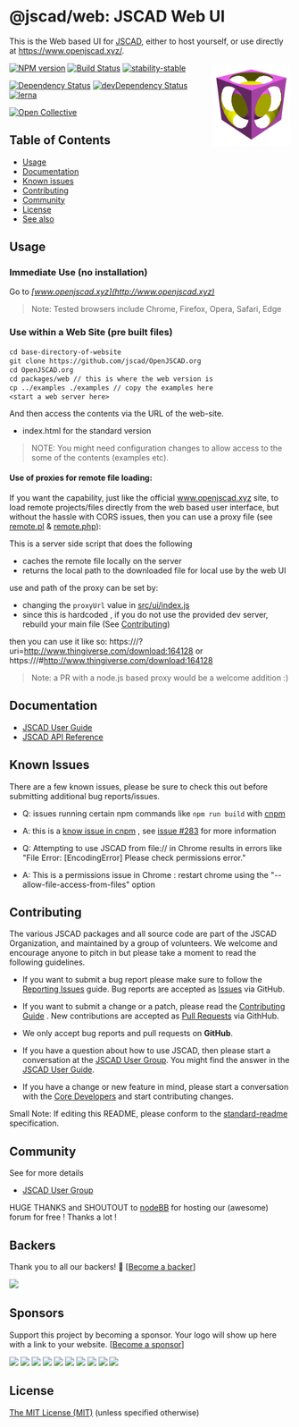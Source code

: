 # @jscad/web: JSCAD Web UI

This is the Web based UI for [JSCAD](https://github.com/jscad/OpenJSCAD.org), either to host yourself, or use directly at https://www.openjscad.xyz/.

<img src="https://github.com/jscad/OpenJSCAD.org/raw/master/docs/logo.png" width="140" align="right" alt="JSCAD">

[![NPM version](https://badge.fury.io/js/%40jscad%2Fweb.svg)](https://badge.fury.io/js/%40jscad%2Fweb)
[![Build Status](https://travis-ci.org/jscad/OpenJSCAD.org.svg?branch=master)](https://travis-ci.org/jscad/OpenJSCAD.org)
[![stability-stable](https://img.shields.io/badge/stability-stable-green.svg)](https://github.com/emersion/stability-badges#stable)

[![Dependency Status](https://david-dm.org/jscad/OpenJSCAD.org.svg)](https://david-dm.org/jscad/OpenJSCAD.org)
[![devDependency Status](https://david-dm.org/jscad/OpenJSCAD.org/dev-status.svg)](https://david-dm.org/jscad/OpenJSCAD.org#info=devDependencies)
[![lerna](https://img.shields.io/badge/maintained%20with-lerna-cc00ff.svg)](https://lernajs.io/)

<a href="https://opencollective.com/openjscad"><img src="https://opencollective.com/openjscad/donate/button.png?color=blue" alt="Open Collective"></a>

## Table of Contents

- [Usage](#usage)
- [Documentation](#documentation)
- [Known issues](#known-issues)
- [Contributing](#contributing)
- [Community](#community)
- [License](#license)
- [See also](#see-also)

## Usage

### Immediate Use (no installation)

Go to *[www.openjscad.xyz](http://www.openjscad.xyz)*

> Note: Tested browsers include Chrome, Firefox, Opera, Safari, Edge

### Use within a Web Site (pre built files)

```
cd base-directory-of-website
git clone https://github.com/jscad/OpenJSCAD.org
cd OpenJSCAD.org
cd packages/web // this is where the web version is
cp ../examples ./examples // copy the examples here
<start a web server here>
```

And then access the contents via the URL of the web-site.
  * index.html for the standard version

> NOTE: You might need configuration changes to allow access to the some of the contents (examples etc).

#### Use of proxies for remote file loading:

If you want the capability, just like the official www.openjscad.xyz site, to load remote projects/files directly
from the web based user interface, but without the hassle with CORS issues,
then you can use a proxy file (see [remote.pl](./remote.pl) & [remote.php](./remote.php)):

This is a server side script that does the following
- caches the remote file locally on the server
- returns the local path to the downloaded file for local use by the web UI

use and path of the proxy can be set by:
- changing the `proxyUrl` value in [src/ui/index.js](src/ui/index.js)
- since this is hardcoded , if you do not use the provided dev server,
 rebuild your main file (See [Contributing](#contributing))

then you can use it like so:
https://<YOURSITE>/?uri=http://www.thingiverse.com/download:164128
or
https://<YOURSITE>/#http://www.thingiverse.com/download:164128

> Note: a PR with a node.js based proxy would be a welcome addition :)

## Documentation

- [JSCAD User Guide](https://www.openjscad.xyz/guide.html)
- [JSCAD API Reference](https://www.openjscad.xyz/docs)

## Known Issues

There are a few known issues, please be sure to check this out before submitting additional bug reports/issues.

- Q: issues running certain npm commands like ```npm run build``` with [cnpm](https://github.com/cnpm/cnpm)
- A: this is a [know issue in cnpm](https://github.com/cnpm/cnpm/issues/214) , see [issue #283](https://github.com/jscad/OpenJSCAD.org/issues/283) for more information

- Q: Attempting to use JSCAD from file:// in Chrome results in errors like
"File Error: [EncodingError] Please check permissions error."
- A: This is a permissions issue in Chrome :  restart chrome using the "--allow-file-access-from-files" option

## Contributing

The various JSCAD packages and all source code are part of the JSCAD Organization, and maintained by a group of volunteers.
We welcome and encourage anyone to pitch in but please take a moment to read the following guidelines.

* If you want to submit a bug report please make sure to follow the [Reporting Issues](https://github.com/jscad/OpenJSCAD.org/wiki/Reporting-Issues) guide. Bug reports are accepted as [Issues](https://github.com/jscad/OpenJSCAD.org/issues/) via GitHub.

* If you want to submit a change or a patch, please read the [Contributing Guide](../../CONTRIBUTING.md) . New contributions are accepted as [Pull Requests](https://github.com/jscad/OpenJSCAD.org/pulls/) via GithHub.

* We only accept bug reports and pull requests on **GitHub**.

* If you have a question about how to use JSCAD, then please start a conversation at the [JSCAD User Group](https://openjscad.xyz/forum.html). You might find the answer in the [JSCAD User Guide](https://www.openjscad.xyz/guide.html).

* If you have a change or new feature in mind, please start a conversation with the [Core Developers](https://openjscad.xyz/forum.html) and start contributing changes.

Small Note: If editing this README, please conform to the [standard-readme](https://github.com/RichardLitt/standard-readme) specification.

## Community

See for more details
* [JSCAD User Group](https://openjscad.xyz/forum.html)

HUGE THANKS and SHOUTOUT to [nodeBB](https://nodebb.org/) for hosting our (awesome) forum for free ! Thanks a lot !

## Backers

Thank you to all our backers! 🙏 [[Become a backer](https://opencollective.com/openjscad#backer)]

<a href="https://opencollective.com/openjscad#backers" target="_blank"><img src="https://opencollective.com/openjscad/backers.svg?width=890"></a>

## Sponsors

Support this project by becoming a sponsor. Your logo will show up here with a link to your website. [[Become a sponsor](https://opencollective.com/openjscad#sponsor)]

<a href="https://opencollective.com/openjscad/sponsor/0/website" target="_blank"><img src="https://opencollective.com/openjscad/sponsor/0/avatar.svg"></a>
<a href="https://opencollective.com/openjscad/sponsor/1/website" target="_blank"><img src="https://opencollective.com/openjscad/sponsor/1/avatar.svg"></a>
<a href="https://opencollective.com/openjscad/sponsor/2/website" target="_blank"><img src="https://opencollective.com/openjscad/sponsor/2/avatar.svg"></a>
<a href="https://opencollective.com/openjscad/sponsor/3/website" target="_blank"><img src="https://opencollective.com/openjscad/sponsor/3/avatar.svg"></a>
<a href="https://opencollective.com/openjscad/sponsor/4/website" target="_blank"><img src="https://opencollective.com/openjscad/sponsor/4/avatar.svg"></a>
<a href="https://opencollective.com/openjscad/sponsor/5/website" target="_blank"><img src="https://opencollective.com/openjscad/sponsor/5/avatar.svg"></a>
<a href="https://opencollective.com/openjscad/sponsor/6/website" target="_blank"><img src="https://opencollective.com/openjscad/sponsor/6/avatar.svg"></a>
<a href="https://opencollective.com/openjscad/sponsor/7/website" target="_blank"><img src="https://opencollective.com/openjscad/sponsor/7/avatar.svg"></a>
<a href="https://opencollective.com/openjscad/sponsor/8/website" target="_blank"><img src="https://opencollective.com/openjscad/sponsor/8/avatar.svg"></a>
<a href="https://opencollective.com/openjscad/sponsor/9/website" target="_blank"><img src="https://opencollective.com/openjscad/sponsor/9/avatar.svg"></a>

## License

[The MIT License (MIT)](../../LICENSE)
(unless specified otherwise)

